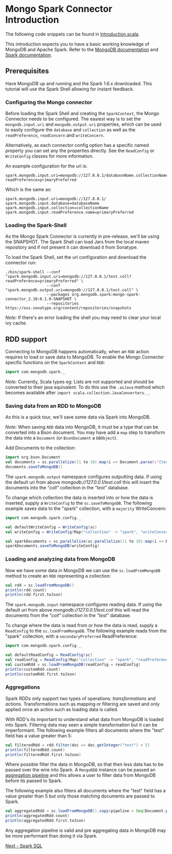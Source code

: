 # Mongo Spark Connector Introduction

The following code snippets can be found in [Introduction.scala](../examples/src/test/scala/tour/Introduction.scala).

This introduction expects you to have a basic working knowledge of MongoDB and Apache Spark. Refer to the 
[MongoDB documentation](https://docs.mongodb.org/) and [Spark documentation](https://spark.apache.org/docs/latest/).

## Prerequisites

Have MongoDB up and running and the Spark 1.6.x downloaded. This tutorial will use the Spark Shell allowing for instant feedback.

### Configuring the Mongo connector

Before loading the Spark Shell and creating the `SparkContext`, the Mongo Connector needs to be configured.  The easiest way is to set 
the `mongodb.input.uri` and `mongodb.output.uri` properties, which can be used to easily configure the `database` and `collection` as well as 
the `readPreference`, `readConcern` and `writeConcern`. 

Alternatively, as each connector config option has a specific named property you can set any the properties directly. See the 
`ReadConfig` or `WriteConfig` classes for more information.

An example configuration for the uri is:
```
spark.mongodb.input.uri=mongodb://127.0.0.1/databaseName.collectionName?readPreference=primaryPreferred
```

Which is the same as:
```
spark.mongodb.input.uri=mongodb://127.0.0.1/
spark.mongodb.input.database=databaseName
spark.mongodb.input.collection=collectionName
spark.mongodb.input.readPreference.name=primaryPreferred
```

### Loading the Spark-Shell
As the Mongo Spark Connector is currently in pre-release, we'll be using the SNAPSHOT.  The Spark Shell can load Jars from the local maven 
repository and if not present it can download it from Sonatype. 


To load the Spark Shell, set the uri configuration and download the connector run:

```
./bin/spark-shell --conf "spark.mongodb.input.uri=mongodb://127.0.0.1/test.coll?readPreference=primaryPreferred" \
                  --conf "spark.mongodb.output.uri=mongodb://127.0.0.1/test.coll" \
                  --packages org.mongodb.spark:mongo-spark-connector_2.10:0.1.0-SNAPSHOT \
                  --repositories https://oss.sonatype.org/content/repositories/snapshots
```

*Note:* If there's an error loading the shell you may need to clear your local ivy cache. 


## RDD support

Connecting to MongoDB happens automatically, when an `RDD` action requires to load or save data to MongoDB.
To enable the Mongo Connector specific functions on the `SparkContext` and `RDD`:

```scala
import com.mongodb.spark._
```

*Note:* Currently, Scala types eg: Lists are not supported and should be converted to their java equivalent.
To do this use the `.asJava` method which becomes available after `import scala.collection.JavaConverters._`.

### Saving data from an RDD to MongoDB

As this is a quick tour, we'll save some data via Spark into MongoDB.

*Note:* When saving `RDD` data into MongoDB, it must be a type that can be converted into a Bson document. 
You may have add a `map` step to transform the data into a `Document` (or `BsonDocument` a `DBObject`).

Add Documents to the collection:

```scala
import org.bson.Document
val documents = sc.parallelize((1 to 10).map(i => Document.parse(s"{test: $i}")))
documents.saveToMongoDB()
```

The `spark.mongodb.output` namespace configures outputting data. If using the default uri from above 
*mongodb://127.0.0.1/test.coll* this will insert the documents into the *"coll"* collection in the *"test"* database.

To change which collection the data is inserted into or how the data is inserted, supply a `WriteConfig` to the `sc.saveToMongoDB`. 
The following example saves data to the "spark" collection, with a `majority` WriteConcern:
                                                                                                                             
```scala
import com.mongodb.spark.config._

val defaultWriteConfig = WriteConfig(sc)
val writeConfig = WriteConfig(Map("collection" -> "spark", "writeConcern.w" -> "majority"), Some(defaultWriteConfig))

val sparkDocuments = sc.parallelize(sc.parallelize((1 to 10).map(i => Document.parse(s"{spark: $i}"))))
sparkDocuments.saveToMongoDB(writeConfig)
```

### Loading and analyzing data from MongoDB

Now we have some data in MongoDB we can use the `sc.loadFromMongoDB` method to create an `RDD` representing a collection:

```scala
val rdd = sc.loadFromMongoDB()
println(rdd.count)
println(rdd.first.toJson)
```

The `spark.mongodb.input` namespace configures reading data. If using the default uri from above 
*mongodb://127.0.0.1/test.coll* this will read the documents from the *"coll"* collection in the *"test"* database.

To change where the data is read from or how the data is read, supply a `ReadConfig` to the `sc.loadFromMongoDB`. 
The following example reads from the "spark" collection, with a `secondaryPreferred` ReadPreference:
                                                                                                                             
```scala
import com.mongodb.spark.config._

val defaultReadConfig = ReadConfig(sc)
val readConfig = ReadConfig(Map("collection" -> "spark", "readPreference.name" -> "secondaryPreferred"), Some(defaultReadConfig))
val customRdd = sc.loadFromMongoDB(readConfig = readConfig)
println(customRdd.count)
println(customRdd.first.toJson)
```

### Aggregations

Spark RDDs only support two types of operations: *transformations* and *actions*. 
Transformations such as mapping or filtering are saved and only applied once an action such as loading data is called.

With RDD's its important to understand what data from MongoDB is loaded into Spark. Filtering data may seen a simple transformation but it 
can be imperformant. The following example filters all documents where the "test" field has a value greater than 5:

```scala
val filteredRdd = rdd.filter(doc => doc.getInteger("test") > 5)
println(filteredRdd.count)
println(filteredRdd.first.toJson)
```

Where possible filter the data in MongoDB, so that then less data has to be passed over the wire into Spark.  A `MongoRDD` instance can be 
passed an [aggregation pipeline](https://docs.mongodb.org/manual/core/aggregation-pipeline/) and this allows a user to filter data from 
MongoDB before its passed to Spark.

The following example also filters all documents where the "test" field has a value greater than 5 but only those matching documents are 
passed to Spark.

```scala
val aggregatedRdd = sc.loadFromMongoDB().copy(pipeline = Seq(Document.parse("{ $match: { test : { $gt : 5 } } }")))
println(aggregatedRdd.count)
println(aggregatedRdd.first.toJson)
```
Any aggregation pipeline is valid and pre aggregating data in MongoDB may be more performant than doing it via Spark.

[Next - Spark SQL](1-sparkSQL.md)
